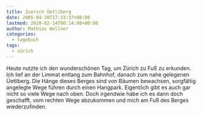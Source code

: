 ```yaml
---
title: Zuerich Üetliberg
date: 2005-04-30T17:33:37+00:00
lastmod: 2020-02-14T00:14:08+00:00
author: Mathias Wellner
categories:
  - tagebuch
tags:
  - zürich
---
```

Heute nutzte ich den wunderschönen Tag, um Zürich zu Fuß zu erkunden. Ich lief an der Limmat entlang zum Bahnhof, danach zum nahe gelegenen Üetliberg. Die Hänge dieses Berges sind von Bäumen bewachsen, sorgfältig angelegte Wege führen durch einen Hangpark. Eigentlich gibt es auch gar nicht so viele Wege nach oben. Doch irgendwie habe ich es dann doch geschafft, vom rechten Wege abzukommen und mich am Fuß des Berges wiederzufinden.
